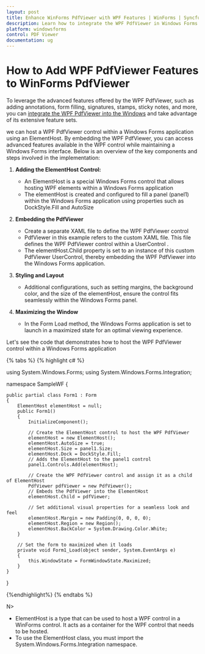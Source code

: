 ```yaml
---
layout: post
title: Enhance WinForms PdfViewer with WPF Features | WinForms | Syncfusion
description: Learn how to integrate the WPF PdfViewer in Windows Forms to access advanced features like annotations, form filling, and signatures.
platform: windowsforms
control: PDF Viewer
documentation: ug
---
```

# How to Add WPF PdfViewer Features to WinForms PdfViewer

To leverage the advanced features offered by the WPF PdfViewer, such as adding annotations, form filling, signatures, stamps, sticky notes, and more, you can [integrate the WPF PdfViewer into the Windows]( https://support.syncfusion.com/kb/article/7882/how-to-host-pdf-viewer-in-windows-forms-application ) and take advantage of its extensive feature sets.

we can  host a WPF PdfViewer control within a Windows Forms application using an ElementHost. By embedding the WPF PdfViewer, you can access advanced features available in the WPF control while maintaining a Windows Forms interface.
Below is an overview of the key components and steps involved in the implementation: 
1. **Adding the ElementHost Control:**
    * An ElementHost is a special Windows Forms control that allows hosting WPF elements within a Windows Forms application
    * The elementHost is created and configured to fill a panel (panel1) within the Windows Forms application using properties such as DockStyle.Fill and AutoSize

2. **Embedding the PdfViewer**
    * Create a separate XAML file to define the WPF PdfViewer control
	* PdfViewer in this example refers to the custom XAML file. This file defines the WPF PdfViewer control within a UserControl .
	* The elementHost.Child property is set to an instance of this custom PdfViewer UserControl, thereby embedding the WPF PdfViewer into the Windows Forms application.

3. **Styling and Layout**
    * Additional configurations, such as setting margins, the background color, and the size of the elementHost, ensure the control fits seamlessly within the Windows Forms panel.
	
4. **Maximizing the Window**
    * In the Form Load method, the Windows Forms application is set to launch in a maximized state for an optimal viewing experience.

Let's see the code that demonstrates how to host the WPF PdfViewer control within a Windows Forms application

{% tabs %}
{% highlight c# %}

using System.Windows.Forms;
using System.Windows.Forms.Integration;

namespace SampleWF
{
   
    public partial class Form1 : Form
    {
        ElementHost elementHost = null;
        public Form1()
        {
            InitializeComponent();
           
            // Create the ElementHost control to host the WPF PdfViewer
            elementHost = new ElementHost();
            elementHost.AutoSize = true;
            elementHost.Size = panel1.Size;
            elementHost.Dock = DockStyle.Fill;
			// Adds the ElementHost to the panel1 control
            panel1.Controls.Add(elementHost);
			
            // Create the WPF PdfViewer control and assign it as a child of ElementHost
            PdfViewer pdfViewer = new PdfViewer();
			// Embeds the PdfViewer into the ElementHost
            elementHost.Child = pdfViewer;
          
		    // Set additional visual properties for a seamless look and feel
            elementHost.Margin = new Padding(0, 0, 0, 0);
            elementHost.Region = new Region();
            elementHost.BackColor = System.Drawing.Color.White;
        }
		
		// Set the form to maximized when it loads
        private void Form1_Load(object sender, System.EventArgs e)
        {
            this.WindowState = FormWindowState.Maximized;
        }
    }
}

{%endhighlight%}
{% endtabs %}

N>
 * ElementHost is a type that can be used to host a WPF control in a WinForms control. It acts as a container for the WPF control that needs to be hosted.
 * To use the ElementHost class, you must import the System.Windows.Forms.Integration namespace.

